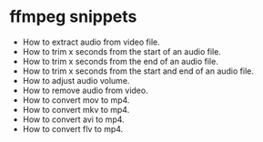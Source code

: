 # ffmpeg snippets

- How to extract audio from video file.
- How to trim x seconds from the start of an audio file.
- How to trim x seconds from the end of an audio file.
- How to trim x seconds from the start and end of an audio file.
- How to adjust audio volume.
- How to remove audio from video.
- How to convert mov to mp4.
- How to convert mkv to mp4.
- How to convert avi to mp4.
- How to convert flv to mp4.
